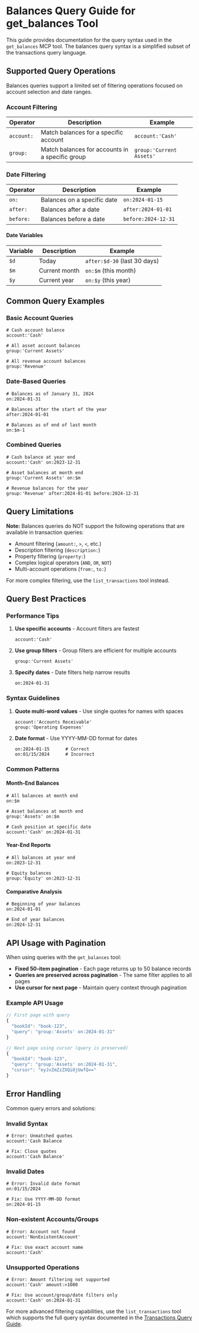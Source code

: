 # Balances Query Guide for get_balances Tool

This guide provides documentation for the query syntax used in the `get_balances` MCP tool. The balances query syntax is a simplified subset of the transactions query language.

## Supported Query Operations

Balances queries support a limited set of filtering operations focused on account selection and date ranges.

### Account Filtering

| Operator | Description | Example |
|----------|-------------|---------|
| `account:` | Match balances for a specific account | `account:'Cash'` |
| `group:` | Match balances for accounts in a specific group | `group:'Current Assets'` |

### Date Filtering

| Operator | Description | Example |
|----------|-------------|---------|
| `on:` | Balances on a specific date | `on:2024-01-15` |
| `after:` | Balances after a date | `after:2024-01-01` |
| `before:` | Balances before a date | `before:2024-12-31` |

#### Date Variables

| Variable | Description | Example |
|----------|-------------|---------|
| `$d` | Today | `after:$d-30` (last 30 days) |
| `$m` | Current month | `on:$m` (this month) |
| `$y` | Current year | `on:$y` (this year) |

## Common Query Examples

### Basic Account Queries

```
# Cash account balance
account:'Cash'

# All asset account balances
group:'Current Assets'

# All revenue account balances
group:'Revenue'
```

### Date-Based Queries

```
# Balances as of January 31, 2024
on:2024-01-31

# Balances after the start of the year
after:2024-01-01

# Balances as of end of last month
on:$m-1
```

### Combined Queries

```
# Cash balance at year end
account:'Cash' on:2023-12-31

# Asset balances at month end
group:'Current Assets' on:$m

# Revenue balances for the year
group:'Revenue' after:2024-01-01 before:2024-12-31
```

## Query Limitations

**Note:** Balances queries do NOT support the following operations that are available in transaction queries:

- Amount filtering (`amount:`, `>`, `<`, etc.)
- Description filtering (`description:`)
- Property filtering (`property:`)
- Complex logical operators (`AND`, `OR`, `NOT`)
- Multi-account operations (`from:`, `to:`)

For more complex filtering, use the `list_transactions` tool instead.

## Query Best Practices

### Performance Tips

1. **Use specific accounts** - Account filters are fastest
   ```
   account:'Cash'
   ```

2. **Use group filters** - Group filters are efficient for multiple accounts
   ```
   group:'Current Assets'
   ```

3. **Specify dates** - Date filters help narrow results
   ```
   on:2024-01-31
   ```

### Syntax Guidelines

1. **Quote multi-word values** - Use single quotes for names with spaces
   ```
   account:'Accounts Receivable'
   group:'Operating Expenses'
   ```

2. **Date format** - Use YYYY-MM-DD format for dates
   ```
   on:2024-01-15      # Correct
   on:01/15/2024      # Incorrect
   ```

### Common Patterns

#### Month-End Balances
```
# All balances at month end
on:$m

# Asset balances at month end
group:'Assets' on:$m

# Cash position at specific date
account:'Cash' on:2024-01-31
```

#### Year-End Reports
```
# All balances at year end
on:2023-12-31

# Equity balances
group:'Equity' on:2023-12-31
```

#### Comparative Analysis
```
# Beginning of year balances
on:2024-01-01

# End of year balances  
on:2024-12-31
```

## API Usage with Pagination

When using queries with the `get_balances` tool:

- **Fixed 50-item pagination** - Each page returns up to 50 balance records
- **Queries are preserved across pagination** - The same filter applies to all pages
- **Use cursor for next page** - Maintain query context through pagination

### Example API Usage

```javascript
// First page with query
{
  "bookId": "book-123",
  "query": "group:'Assets' on:2024-01-31"
}

// Next page using cursor (query is preserved)
{
  "bookId": "book-123", 
  "query": "group:'Assets' on:2024-01-31",
  "cursor": "eyJvZmZzZXQiOjUwfQ=="
}
```

## Error Handling

Common query errors and solutions:

### Invalid Syntax
```
# Error: Unmatched quotes
account:'Cash Balance

# Fix: Close quotes
account:'Cash Balance'
```

### Invalid Dates
```
# Error: Invalid date format
on:01/15/2024

# Fix: Use YYYY-MM-DD format
on:2024-01-15
```

### Non-existent Accounts/Groups
```
# Error: Account not found
account:'NonExistentAccount'

# Fix: Use exact account name
account:'Cash'
```

### Unsupported Operations
```
# Error: Amount filtering not supported
account:'Cash' amount:>1000

# Fix: Use account/group/date filters only
account:'Cash' on:2024-01-31
```

For more advanced filtering capabilities, use the `list_transactions` tool which supports the full query syntax documented in the [Transactions Query Guide](./transactions-query-guide.md).